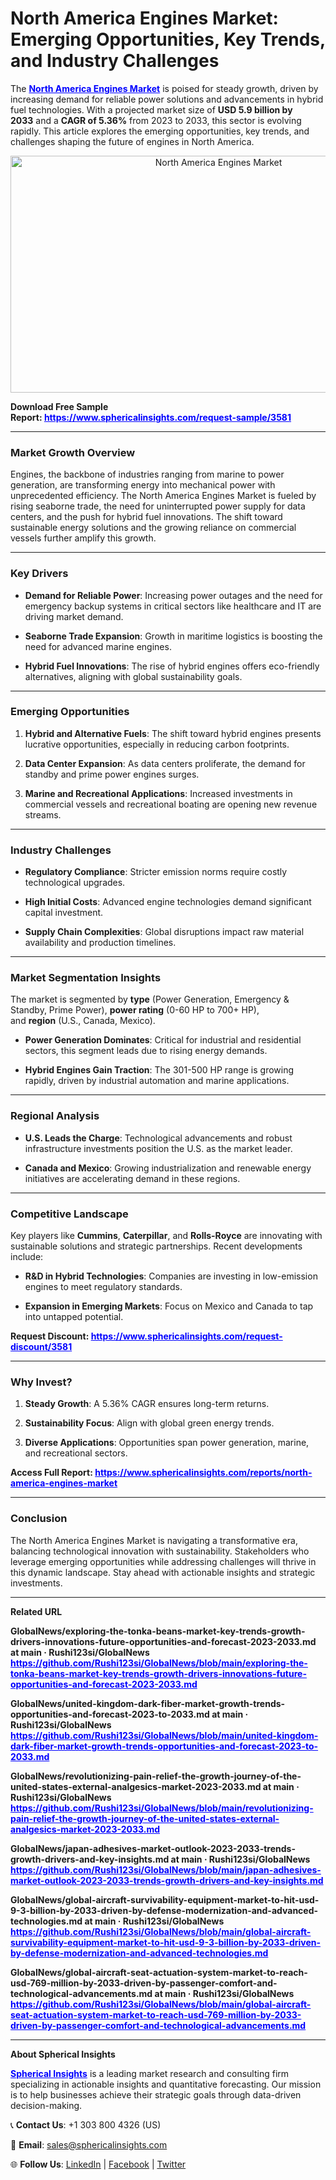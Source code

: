 <h1 class="entry-title">North America Engines Market: Emerging Opportunities, Key Trends, and Industry Challenges</h1>
<p>The <span style="color: #0000ff;"><strong><a style="color: #0000ff;" href="https://www.sphericalinsights.com/reports/north-america-engines-market" target="_blank">North America Engines Market</a></strong></span>&nbsp;is poised for steady growth, driven by increasing demand for reliable power solutions and advancements in hybrid fuel technologies. With a projected market size of&nbsp;<strong>USD 5.9 billion by 2033</strong>&nbsp;and a&nbsp;<strong>CAGR of 5.36%</strong>&nbsp;from 2023 to 2033, this sector is evolving rapidly. This article explores the emerging opportunities, key trends, and challenges shaping the future of engines in North America.</p>
<p style="text-align: center;"><img src="https://www.sphericalinsights.com/images/rd/north-america-engines-market1.png" alt="North America Engines Market" width="650" height="379" /></p>
<p><strong>Download Free Sample Report:&nbsp;<span style="color: #0000ff;"><a style="color: #0000ff;" href="https://www.sphericalinsights.com/request-sample/3581" target="_blank">https://www.sphericalinsights.com/request-sample/3581</a></span></strong></p>
<hr />
<h3><strong>Market Growth Overview</strong></h3>
<p>Engines, the backbone of industries ranging from marine to power generation, are transforming energy into mechanical power with unprecedented efficiency. The North America Engines Market is fueled by rising seaborne trade, the need for uninterrupted power supply for data centers, and the push for hybrid fuel innovations. The shift toward sustainable energy solutions and the growing reliance on commercial vessels further amplify this growth.</p>
<hr />
<h3><strong>Key Drivers</strong></h3>
<ul>
<li>
<p><strong>Demand for Reliable Power</strong>: Increasing power outages and the need for emergency backup systems in critical sectors like healthcare and IT are driving market demand.</p>
</li>
<li>
<p><strong>Seaborne Trade Expansion</strong>: Growth in maritime logistics is boosting the need for advanced marine engines.</p>
</li>
<li>
<p><strong>Hybrid Fuel Innovations</strong>: The rise of hybrid engines offers eco-friendly alternatives, aligning with global sustainability goals.</p>
</li>
</ul>
<hr />
<h3><strong>Emerging Opportunities</strong></h3>
<ol start="1">
<li>
<p><strong>Hybrid and Alternative Fuels</strong>: The shift toward hybrid engines presents lucrative opportunities, especially in reducing carbon footprints.</p>
</li>
<li>
<p><strong>Data Center Expansion</strong>: As data centers proliferate, the demand for standby and prime power engines surges.</p>
</li>
<li>
<p><strong>Marine and Recreational Applications</strong>: Increased investments in commercial vessels and recreational boating are opening new revenue streams.</p>
</li>
</ol>
<hr />
<h3><strong>Industry Challenges</strong></h3>
<ul>
<li>
<p><strong>Regulatory Compliance</strong>: Stricter emission norms require costly technological upgrades.</p>
</li>
<li>
<p><strong>High Initial Costs</strong>: Advanced engine technologies demand significant capital investment.</p>
</li>
<li>
<p><strong>Supply Chain Complexities</strong>: Global disruptions impact raw material availability and production timelines.</p>
</li>
</ul>
<hr />
<h3><strong>Market Segmentation Insights</strong></h3>
<p>The market is segmented by&nbsp;<strong>type</strong>&nbsp;(Power Generation, Emergency &amp; Standby, Prime Power),&nbsp;<strong>power rating</strong>&nbsp;(0-60 HP to 700+ HP), and&nbsp;<strong>region</strong>&nbsp;(U.S., Canada, Mexico).</p>
<ul>
<li>
<p><strong>Power Generation Dominates</strong>: Critical for industrial and residential sectors, this segment leads due to rising energy demands.</p>
</li>
<li>
<p><strong>Hybrid Engines Gain Traction</strong>: The 301-500 HP range is growing rapidly, driven by industrial automation and marine applications.</p>
</li>
</ul>
<hr />
<h3><strong>Regional Analysis</strong></h3>
<ul>
<li>
<p><strong>U.S. Leads the Charge</strong>: Technological advancements and robust infrastructure investments position the U.S. as the market leader.</p>
</li>
<li>
<p><strong>Canada and Mexico</strong>: Growing industrialization and renewable energy initiatives are accelerating demand in these regions.</p>
</li>
</ul>
<hr />
<h3><strong>Competitive Landscape</strong></h3>
<p>Key players like&nbsp;<strong>Cummins</strong>,&nbsp;<strong>Caterpillar</strong>, and&nbsp;<strong>Rolls-Royce</strong>&nbsp;are innovating with sustainable solutions and strategic partnerships. Recent developments include:</p>
<ul>
<li>
<p><strong>R&amp;D in Hybrid Technologies</strong>: Companies are investing in low-emission engines to meet regulatory standards.</p>
</li>
<li>
<p><strong>Expansion in Emerging Markets</strong>: Focus on Mexico and Canada to tap into untapped potential.</p>
</li>
</ul>
<p><strong>Request Discount:&nbsp;<span style="color: #0000ff;"><a style="color: #0000ff;" href="https://www.sphericalinsights.com/request-discount/3581" target="_blank">https://www.sphericalinsights.com/request-discount/3581</a></span></strong></p>
<hr />
<h3><strong>Why Invest?</strong></h3>
<ol start="1">
<li>
<p><strong>Steady Growth</strong>: A 5.36% CAGR ensures long-term returns.</p>
</li>
<li>
<p><strong>Sustainability Focus</strong>: Align with global green energy trends.</p>
</li>
<li>
<p><strong>Diverse Applications</strong>: Opportunities span power generation, marine, and recreational sectors.</p>
</li>
</ol>
<p><strong>Access Full Report:&nbsp;<span style="color: #0000ff;"><a style="color: #0000ff;" href="https://www.sphericalinsights.com/reports/north-america-engines-market" target="_blank">https://www.sphericalinsights.com/reports/north-america-engines-market</a></span></strong></p>
<hr />
<h3><strong>Conclusion</strong></h3>
<p>The North America Engines Market is navigating a transformative era, balancing technological innovation with sustainability. Stakeholders who leverage emerging opportunities while addressing challenges will thrive in this dynamic landscape. Stay ahead with actionable insights and strategic investments.</p>
<hr />
<p><strong>Related URL</strong></p>
<p><strong>GlobalNews/exploring-the-tonka-beans-market-key-trends-growth-drivers-innovations-future-opportunities-and-forecast-2023-2033.md at main &middot; Rushi123si/GlobalNews</strong><br /><strong><span style="color: #0000ff;"><a style="color: #0000ff;" href="https://github.com/Rushi123si/GlobalNews/blob/main/exploring-the-tonka-beans-market-key-trends-growth-drivers-innovations-future-opportunities-and-forecast-2023-2033.md">https://github.com/Rushi123si/GlobalNews/blob/main/exploring-the-tonka-beans-market-key-trends-growth-drivers-innovations-future-opportunities-and-forecast-2023-2033.md</a>&nbsp;</span></strong></p>
<p><strong>GlobalNews/united-kingdom-dark-fiber-market-growth-trends-opportunities-and-forecast-2023-to-2033.md at main &middot; Rushi123si/GlobalNews</strong><br /><strong><span style="color: #0000ff;"><a style="color: #0000ff;" href="https://github.com/Rushi123si/GlobalNews/blob/main/united-kingdom-dark-fiber-market-growth-trends-opportunities-and-forecast-2023-to-2033.md">https://github.com/Rushi123si/GlobalNews/blob/main/united-kingdom-dark-fiber-market-growth-trends-opportunities-and-forecast-2023-to-2033.md</a>&nbsp;</span></strong></p>
<p><strong>GlobalNews/revolutionizing-pain-relief-the-growth-journey-of-the-united-states-external-analgesics-market-2023-2033.md at main &middot; Rushi123si/GlobalNews</strong><br /><strong><span style="color: #0000ff;"><a style="color: #0000ff;" href="https://github.com/Rushi123si/GlobalNews/blob/main/revolutionizing-pain-relief-the-growth-journey-of-the-united-states-external-analgesics-market-2023-2033.md">https://github.com/Rushi123si/GlobalNews/blob/main/revolutionizing-pain-relief-the-growth-journey-of-the-united-states-external-analgesics-market-2023-2033.md</a>&nbsp;</span></strong></p>
<p><strong>GlobalNews/japan-adhesives-market-outlook-2023-2033-trends-growth-drivers-and-key-insights.md at main &middot; Rushi123si/GlobalNews</strong><br /><strong><span style="color: #0000ff;"><a style="color: #0000ff;" href="https://github.com/Rushi123si/GlobalNews/blob/main/japan-adhesives-market-outlook-2023-2033-trends-growth-drivers-and-key-insights.md">https://github.com/Rushi123si/GlobalNews/blob/main/japan-adhesives-market-outlook-2023-2033-trends-growth-drivers-and-key-insights.md</a>&nbsp;</span></strong></p>
<p><strong>GlobalNews/global-aircraft-survivability-equipment-market-to-hit-usd-9-3-billion-by-2033-driven-by-defense-modernization-and-advanced-technologies.md at main &middot; Rushi123si/GlobalNews</strong><br /><strong><span style="color: #0000ff;"><a style="color: #0000ff;" href="https://github.com/Rushi123si/GlobalNews/blob/main/global-aircraft-survivability-equipment-market-to-hit-usd-9-3-billion-by-2033-driven-by-defense-modernization-and-advanced-technologies.md">https://github.com/Rushi123si/GlobalNews/blob/main/global-aircraft-survivability-equipment-market-to-hit-usd-9-3-billion-by-2033-driven-by-defense-modernization-and-advanced-technologies.md</a>&nbsp;</span></strong></p>
<p><strong>GlobalNews/global-aircraft-seat-actuation-system-market-to-reach-usd-769-million-by-2033-driven-by-passenger-comfort-and-technological-advancements.md at main &middot; Rushi123si/GlobalNews&nbsp;</strong><br /><strong><span style="color: #0000ff;"><a style="color: #0000ff;" href="https://github.com/Rushi123si/GlobalNews/blob/main/global-aircraft-seat-actuation-system-market-to-reach-usd-769-million-by-2033-driven-by-passenger-comfort-and-technological-advancements.md">https://github.com/Rushi123si/GlobalNews/blob/main/global-aircraft-seat-actuation-system-market-to-reach-usd-769-million-by-2033-driven-by-passenger-comfort-and-technological-advancements.md</a>&nbsp;</span></strong></p>
<hr />
<p><strong>About Spherical Insights</strong></p>
<p><span style="color: #0000ff;"><strong><a style="color: #0000ff;" href="https://www.sphericalinsights.com" target="_blank">Spherical Insights</a></strong></span> is a leading market research and consulting firm specializing in actionable insights and quantitative forecasting. Our mission is to help businesses achieve their strategic goals through data-driven decision-making.</p>
<p>📞&nbsp;<strong>Contact Us</strong>: +1 303 800 4326 (US)</p>
<p>📧&nbsp;<strong>Email</strong>:&nbsp;<a href="mailto:sales@sphericalinsights.com" target="_blank" rel="noreferrer">sales@sphericalinsights.com</a></p>
<p>🌐&nbsp;<strong>Follow Us</strong>: <a href="https://www.linkedin.com/company/spherical-insight/"><u>LinkedIn</u></a>&nbsp;|&nbsp;<a href="https://www.facebook.com/sphericalinsights22"><u>Facebook</u></a>&nbsp;|&nbsp;<a href="https://twitter.com/SInsights_US"><u>Twitter</u></a></p>
